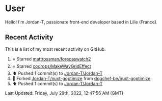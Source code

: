 # User

Hello! I'm Jordan-T, passionate front-end developer based in Lille (France).

## Recent Activity

This is a list of my most recent activity on GitHub.

<!--RECENT_ACTIVITY:start-->
1. ⭐ Starred [mattrossman/forecaswatch2](https://github.com/mattrossman/forecaswatch2)
2. ⭐ Starred [codrops/MakeWayGridEffect](https://github.com/codrops/MakeWayGridEffect)
3. ⬆️ Pushed 1 commit(s) to [Jordan-T/Jordan-T](https://github.com/Jordan-T/Jordan-T)
4. 🔱 Forked [Jordan-T/nuxt-goptimize](https://github.com/Jordan-T/nuxt-goptimize) from [dogchef-be/nuxt-goptimize](https://github.com/dogchef-be/nuxt-goptimize)
5. ⬆️ Pushed 1 commit(s) to [Jordan-T/Jordan-T](https://github.com/Jordan-T/Jordan-T)
<!--RECENT_ACTIVITY:end-->

<!--RECENT_ACTIVITY:last_update-->
Last Updated: Friday, July 29th, 2022, 12:47:56 AM (GMT)
<!--RECENT_ACTIVITY:last_update_end-->
